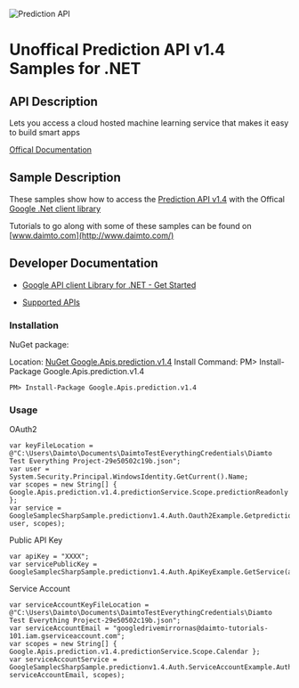 ﻿![Prediction API](https://www.google.com/images/icons/feature/predictionapi-32.png)

# Unoffical Prediction API v1.4 Samples for .NET  

## API Description

Lets you access a cloud hosted machine learning service that makes it easy to build smart apps

[Offical Documentation](https://developers.google.com/prediction/docs/developer-guide)

## Sample Description

These samples show how to access the [Prediction API v1.4](https://developers.google.com/prediction/docs/developer-guide) with the Offical [Google .Net client library](https://github.com/google/google-api-dotnet-client)

Tutorials to go along with some of these samples can be found on [www.daimto.com](http://www.daimto.com/)

## Developer Documentation

* [Google API client Library for .NET - Get Started](https://developers.google.com/api-client-library/dotnet/get_started)

* [Supported APIs](https://developers.google.com/api-client-library/dotnet/apis/)

### Installation

NuGet package:

Location: [NuGet Google.Apis.prediction.v1.4](https://www.nuget.org/packages/Google.Apis.prediction.v1.4)
Install Command: PM>  Install-Package Google.Apis.prediction.v1.4

```
PM> Install-Package Google.Apis.prediction.v1.4
```

### Usage

OAuth2
```
var keyFileLocation = @"C:\Users\Daimto\Documents\DaimtoTestEverythingCredentials\Diamto Test Everything Project-29e50502c19b.json";
var user = System.Security.Principal.WindowsIdentity.GetCurrent().Name;
var scopes = new String[] { Google.Apis.prediction.v1.4.predictionService.Scope.predictionReadonly };
var service = GoogleSamplecSharpSample.predictionv1.4.Auth.Oauth2Example.GetpredictionService(keyFileLocation, user, scopes);
```

Public API Key

```
var apiKey = "XXXX";
var servicePublicKey = GoogleSamplecSharpSample.predictionv1.4.Auth.ApiKeyExample.GetService(apiKey);
```

Service Account
```
var serviceAccountKeyFileLocation = @"C:\Users\Daimto\Documents\DaimtoTestEverythingCredentials\Diamto Test Everything Project-29e50502c19b.json";
var serviceAccountEmail = "googledrivemirrornas@daimto-tutorials-101.iam.gserviceaccount.com";
var scopes = new String[] { Google.Apis.prediction.v1.4.predictionService.Scope.Calendar };            
var serviceAccountService = GoogleSamplecSharpSample.predictionv1.4.Auth.ServiceAccountExample.AuthenticateServiceAccount(serviceAccountKeyFileLocation, serviceAccountEmail, scopes);
```
